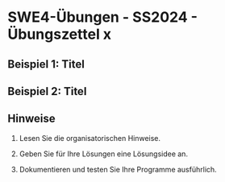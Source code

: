 # **SWE4-Übungen - SS2024 - Übungszettel x**

## **Beispiel 1: Titel**

## **Beispiel 2: Titel**

## **Hinweise**

1. Lesen Sie die organisatorischen Hinweise.

1. Geben Sie für Ihre Lösungen eine Lösungsidee an.

1. Dokumentieren und testen Sie Ihre Programme ausführlich.
